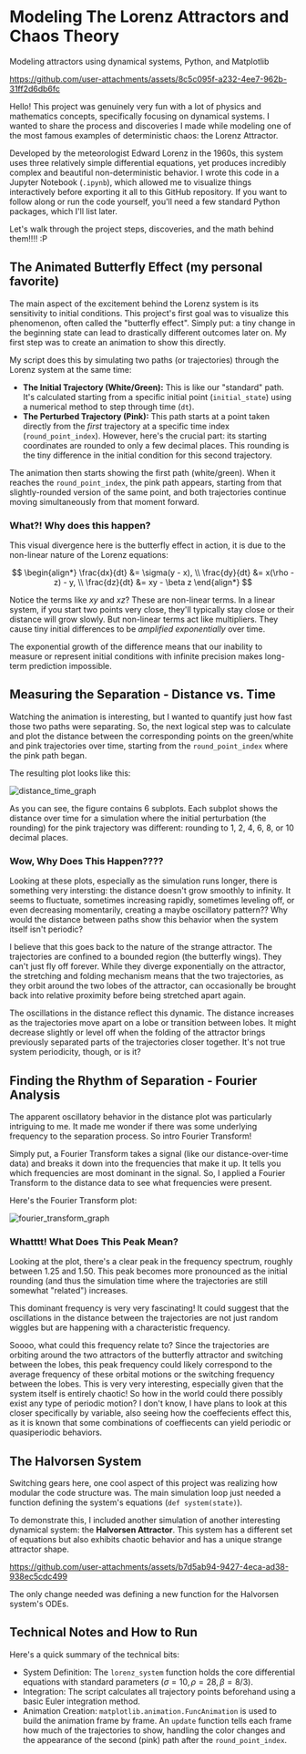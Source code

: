 # Modeling The Lorenz Attractors and Chaos Theory
Modeling attractors using dynamical systems, Python, and Matplotlib

https://github.com/user-attachments/assets/8c5c095f-a232-4ee7-962b-31ff2d6db6fc

Hello! This project was genuinely very fun with a lot of physics and mathematics concepts, specifically focusing on dynamical systems. I wanted to share the process and discoveries I made while modeling one of the most famous examples of deterministic chaos: the Lorenz Attractor.

Developed by the meteorologist Edward Lorenz in the 1960s, this system uses three relatively simple differential equations, yet produces incredibly complex and beautiful non-deterministic behavior. I wrote this code in a Jupyter Notebook (`.ipynb`), which allowed me to visualize things interactively before exporting it all to this GitHub repository. If you want to follow along or run the code yourself, you'll need a few standard Python packages, which I'll list later.

Let's walk through the project steps, discoveries, and the math behind them!!!! :P

## The Animated Butterfly Effect (my personal favorite)

The main aspect of the excitement behind the Lorenz system is its sensitivity to initial conditions. This project's first goal was to visualize this phenomenon, often called the "butterfly effect". Simply put: a tiny change in the beginning state can lead to drastically different outcomes later on. My first step was to create an animation to show this directly.

My script does this by simulating two paths (or trajectories) through the Lorenz system at the same time:

* **The Initial Trajectory (White/Green):** This is like our "standard" path. It's calculated starting from a specific initial point (`initial_state`) using a numerical method to step through time (`dt`).
* **The Perturbed Trajectory (Pink):** This path starts at a point taken directly from the *first* trajectory at a specific time index (`round_point_index`). However, here's the crucial part: its starting coordinates are rounded to only a few decimal places. This rounding is the tiny difference in the initial condition for this second trajectory.

The animation then starts showing the first path (white/green). When it reaches the `round_point_index`, the pink path appears, starting from that slightly-rounded version of the same point, and both trajectories continue moving simultaneously from that moment forward.


### What?! Why does this happen?

This visual divergence here is the butterfly effect in action, it is due to the non-linear nature of the Lorenz equations:

$$
\begin{align*} \frac{dx}{dt} &= \sigma(y - x),  \\ \frac{dy}{dt} &= x(\rho - z) - y,  \\ \frac{dz}{dt} &= xy - \beta z \end{align*}
$$

Notice the terms like $xy$ and $xz$? These are non-linear terms. In a linear system, if you start two points very close, they'll typically stay close or their distance will grow slowly. But non-linear terms act like multipliers. They cause tiny initial differences to be *amplified exponentially* over time.

The exponential growth of the difference means that our inability to measure or represent initial conditions with infinite precision makes long-term prediction impossible.

## Measuring the Separation - Distance vs. Time

Watching the animation is interesting, but I wanted to quantify just how fast those two paths were separating. So, the next logical step was to calculate and plot the distance between the corresponding points on the green/white and pink trajectories over time, starting from the `round_point_index` where the pink path began.

The resulting plot looks like this:

![distance_time_graph](https://github.com/user-attachments/assets/814bd5ee-b5fd-4018-ad0b-37c93c56a63e)

As you can see, the figure contains 6 subplots. Each subplot shows the distance over time for a simulation where the initial perturbation (the rounding) for the pink trajectory was different: rounding to 1, 2, 4, 6, 8, or 10 decimal places.

### Wow, Why Does This Happen????

Looking at these plots, especially as the simulation runs longer, there is something very intersting: the distance doesn't grow smoothly to infinity. It seems to fluctuate, sometimes increasing rapidly, sometimes leveling off, or even decreasing momentarily, creating a maybe oscillatory pattern?? Why would the distance between paths show this behavior when the system itself isn't periodic?

I believe that this goes back to the nature of the strange attractor. The trajectories are confined to a bounded region (the butterfly wings). They can't just fly off forever. While they diverge exponentially on the attractor, the stretching and folding mechanism means that the two trajectories, as they orbit around the two lobes of the attractor, can occasionally be brought back into relative proximity before being stretched apart again.

The oscillations in the distance reflect this dynamic. The distance increases as the trajectories move apart on a lobe or transition between lobes. It might decrease slightly or level off when the folding of the attractor brings previously separated parts of the trajectories closer together. It's not true system periodicity, though, or is it?

## Finding the Rhythm of Separation - Fourier Analysis

The apparent oscillatory behavior in the distance plot was particularly intriguing to me. It made me wonder if there was some underlying frequency to the separation process. So intro Fourier Transform!

Simply put, a Fourier Transform takes a signal (like our distance-over-time data) and breaks it down into the frequencies that make it up. It tells you which frequencies are most dominant in the signal. So, I applied a Fourier Transform to the distance data to see what frequencies were present.

Here's the Fourier Transform plot:

![fourier_transform_graph](https://github.com/user-attachments/assets/00dfc768-eb08-4e27-b655-ffd3f275a436)


### Whatttt! What Does This Peak Mean?

Looking at the plot, there's a clear peak in the frequency spectrum, roughly between 1.25 and 1.50. This peak becomes more pronounced as the initial rounding (and thus the simulation time where the trajectories are still somewhat "related") increases.

This dominant frequency is very very fascinating! It could suggest that the oscillations in the distance between the trajectories are not just random wiggles but are happening with a characteristic frequency.

Soooo, what could this frequency relate to? Since the trajectories are orbiting around the two attractors of the butterfly attractor and switching between the lobes, this peak frequency could likely correspond to the average frequency of these orbital motions or the switching frequency between the lobes. This is very very interesting, especially given that the system itself is entirely chaotic! So how in the world could there possibly exist any type of periodic motion? I don't know, I have plans to look at this closer specifically by variable, also seeing how the coeffecients effect this, as it is known that some combinations of coeffiecents can yield periodic or quasiperiodic behaviors.

## The Halvorsen System

Switching gears here, one cool aspect of this project was realizing how modular the code structure was. The main simulation loop just needed a function defining the system's equations (`def system(state)`).

To demonstrate this, I included another simulation of another interesting dynamical system: the **Halvorsen Attractor**. This system has a different set of equations but also exhibits chaotic behavior and has a unique strange attractor shape.

https://github.com/user-attachments/assets/b7d5ab94-9427-4eca-ad38-938ec5cdc499

The only change needed was defining a new function for the Halvorsen system's ODEs. 

## Technical Notes and How to Run

Here's a quick summary of the technical bits:

* System Definition: The `lorenz_system` function holds the core differential equations with standard parameters ($\sigma=10, \rho=28, \beta=8/3$).
* Integration: The script calculates all trajectory points beforehand using a basic Euler integration method.
* Animation Creation: `matplotlib.animation.FuncAnimation` is used to build the animation frame by frame. An `update` function tells each frame how much of the trajectories to show, handling the color changes and the appearance of the second (pink) path after the `round_point_index`.
